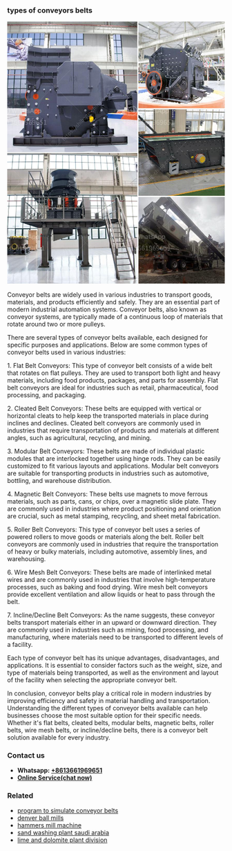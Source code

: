 <h3>types of conveyors belts</h3><img src='1702950630.jpg' alt=''><p>Conveyor belts are widely used in various industries to transport goods, materials, and products efficiently and safely. They are an essential part of modern industrial automation systems. Conveyor belts, also known as conveyor systems, are typically made of a continuous loop of materials that rotate around two or more pulleys.</p><p>There are several types of conveyor belts available, each designed for specific purposes and applications. Below are some common types of conveyor belts used in various industries:</p><p>1. Flat Belt Conveyors: This type of conveyor belt consists of a wide belt that rotates on flat pulleys. They are used to transport both light and heavy materials, including food products, packages, and parts for assembly. Flat belt conveyors are ideal for industries such as retail, pharmaceutical, food processing, and packaging.</p><p>2. Cleated Belt Conveyors: These belts are equipped with vertical or horizontal cleats to help keep the transported materials in place during inclines and declines. Cleated belt conveyors are commonly used in industries that require transportation of products and materials at different angles, such as agricultural, recycling, and mining.</p><p>3. Modular Belt Conveyors: These belts are made of individual plastic modules that are interlocked together using hinge rods. They can be easily customized to fit various layouts and applications. Modular belt conveyors are suitable for transporting products in industries such as automotive, bottling, and warehouse distribution.</p><p>4. Magnetic Belt Conveyors: These belts use magnets to move ferrous materials, such as parts, cans, or chips, over a magnetic slide plate. They are commonly used in industries where product positioning and orientation are crucial, such as metal stamping, recycling, and sheet metal fabrication.</p><p>5. Roller Belt Conveyors: This type of conveyor belt uses a series of powered rollers to move goods or materials along the belt. Roller belt conveyors are commonly used in industries that require the transportation of heavy or bulky materials, including automotive, assembly lines, and warehousing.</p><p>6. Wire Mesh Belt Conveyors: These belts are made of interlinked metal wires and are commonly used in industries that involve high-temperature processes, such as baking and food drying. Wire mesh belt conveyors provide excellent ventilation and allow liquids or heat to pass through the belt.</p><p>7. Incline/Decline Belt Conveyors: As the name suggests, these conveyor belts transport materials either in an upward or downward direction. They are commonly used in industries such as mining, food processing, and manufacturing, where materials need to be transported to different levels of a facility.</p><p>Each type of conveyor belt has its unique advantages, disadvantages, and applications. It is essential to consider factors such as the weight, size, and type of materials being transported, as well as the environment and layout of the facility when selecting the appropriate conveyor belt.</p><p>In conclusion, conveyor belts play a critical role in modern industries by improving efficiency and safety in material handling and transportation. Understanding the different types of conveyor belts available can help businesses choose the most suitable option for their specific needs. Whether it's flat belts, cleated belts, modular belts, magnetic belts, roller belts, wire mesh belts, or incline/decline belts, there is a conveyor belt solution available for every industry.</p><h3>Contact us</h3><ul><li><strong>Whatsapp:&nbsp;<a href="https://wa.me/8613661969651">+8613661969651</a></strong></li><li><a href="https://swt.shibang-china.com/?git&amp;zhl&amp;types of conveyors belts"><strong>Online Service(chat now)</strong></a></li></ul><h3>Related</h3><ul><li><a href='program to simulate conveyor belts.md'>program to simulate conveyor belts</a></li><li><a href='denver ball mills.md'>denver ball mills</a></li><li><a href='hammers mill machine.md'>hammers mill machine</a></li><li><a href='sand washing plant saudi arabia.md'>sand washing plant saudi arabia</a></li><li><a href='lime and dolomite plant division.md'>lime and dolomite plant division</a></li></ul>